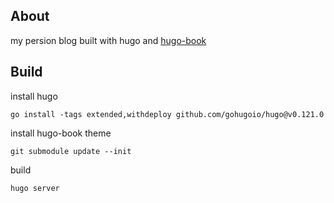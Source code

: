 ## About

my persion blog built with hugo and [hugo-book](https://themes.gohugo.io/themes/hugo-book/)


## Build

install hugo
```
go install -tags extended,withdeploy github.com/gohugoio/hugo@v0.121.0
```

install hugo-book theme
```
git submodule update --init
```

build
```
hugo server
```